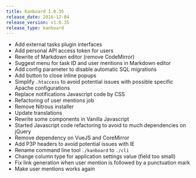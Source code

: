 ```yaml
---
title: Kanboard 1.0.35
release_date: 2016-12-04
release_version: v1.0.35
release_type: kanboard
---
```


* Add external tasks plugin interfaces
* Add personal API access token for users
* Rewrite of Markdown editor (remove CodeMirror)
* Suggest menu for task ID and user mentions in Markdown editor
* Add config parameter to disable automatic SQL migrations
* Add button to close inline popups
* Simplify `.htaccess` to avoid potential issues with possible specific Apache configurations
* Replace notifications Javascript code by CSS
* Refactoring of user mentions job
* Remove Nitrous installer
* Update translations
* Rewrite some components in Vanilla Javascript
* Started Javascript code refactoring to avoid to much dependencies on jQuery
* Remove dependency on VueJS and CoreMirror
* Add P3P headers to avoid potential issues with IE
* Rename command line tool `./kanboard` to `./cli`
* Change column type for application settings value (field too small)
* Fix link generation when user mention is followed by a punctuation mark
* Make user mentions works again